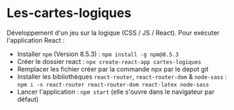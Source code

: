 # Les-cartes-logiques
Développement d'un jeu sur la logique (CSS / JS / React).
Pour exécuter l'application React :
- Installer ``npm`` (Version 8.5.3) : ``npm install -g npm@8.5.3``
- Créer le dossier react : ``npx create-react-app cartes-logiques``
- Remplacer les fichier créer par la commande npx par le depot git
- Installer les bibliothèques ``react-router``, ``react-router-dom`` & ``node-sass`` : ``npm i -s react-router react-router-dom react-latex node-sass``
- Lancer l'application : ``npm start`` (elle s'ouvre dans le navigateur par défaut)
